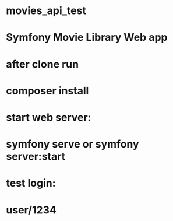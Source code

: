 # movies_api_test
# Symfony Movie Library Web app

# after clone run
# composer install

# start web server:
# symfony serve or symfony server:start

# test login:
# user/1234


